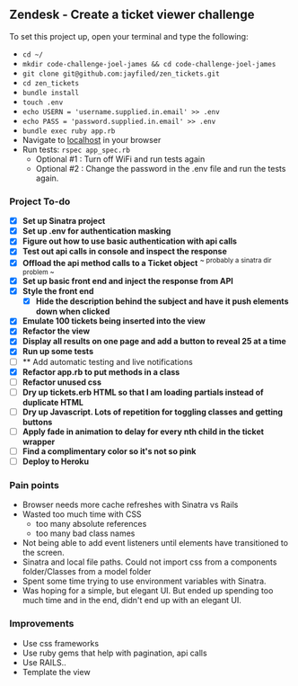 ## Zendesk - Create a ticket viewer challenge

To set this project up, open your terminal and type the following:

- `cd ~/`
- `mkdir code-challenge-joel-james && cd code-challenge-joel-james`
- `git clone git@github.com:jayfiled/zen_tickets.git`
- `cd zen_tickets`
- `bundle install`
- `touch .env`
- `echo USERN = 'username.supplied.in.email' >> .env`
- `echo PASS = 'password.supplied.in.email' >> .env`
- `bundle exec ruby app.rb`
- Navigate to [localhost](http://localhost:4567/) in your browser
- Run tests: `rspec app_spec.rb`
  - Optional #1 : Turn off WiFi and run tests again
  - Optional #2 : Change the password in the .env file and run the tests again.



### Project To-do
- [x] **Set up Sinatra project**
- [x] **Set up .env for authentication masking**
- [x] **Figure out how to use basic authentication with api calls**
- [x] **Test out api calls in console and inspect the response**
- [x] **Offload the api method calls to a Ticket object** <sup>~ probably a sinatra dir problem ~</sup>
- [x] **Set up basic front end and inject the response from API**
- [x] **Style the front end**
  - [x] **Hide the description behind the subject and have it push elements down when clicked**
- [x] **Emulate 100 tickets being inserted into the view**
- [x] **Refactor the view**
- [x] **Display all results on one page and add a button to reveal 25 at a time**
- [x] **Run up some tests**
- [ ] ** Add automatic testing and live notifications
- [x] **Refactor app.rb to put methods in a class**
- [ ] **Refactor unused css**
- [ ] **Dry up tickets.erb HTML so that I am loading partials instead of duplicate HTML**
- [ ] **Dry up Javascript.  Lots of repetition for toggling classes and getting buttons**
- [ ] **Apply fade in animation to delay for every nth child in the ticket wrapper**
- [ ] **Find a complimentary color so it's not so pink**
- [ ] **Deploy to Heroku**

### Pain points
- Browser needs more cache refreshes with Sinatra vs Rails
- Wasted too much time with CSS
  - too many absolute references
  - too many bad class names
- Not being able to add event listeners until elements have transitioned to the screen.
- Sinatra and local file paths.  Could not import css from a components folder/Classes from a model folder
- Spent some time trying to use environment variables with Sinatra.
- Was hoping for a simple, but elegant UI.  But ended up spending too much time and in the end, didn't end up with an elegant UI.

### Improvements

  - Use css frameworks
  - Use ruby gems that help with pagination, api calls
  - Use RAILS..
  - Template the view
